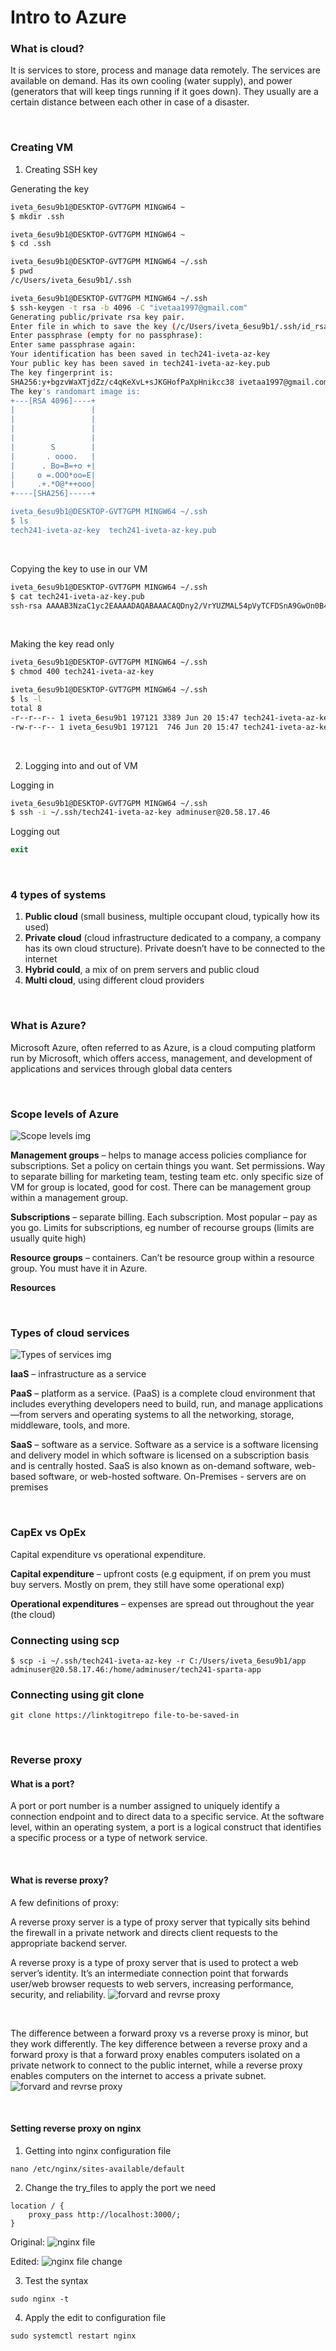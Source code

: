 # Intro to Azure

### What is cloud?
It is services to store, process and manage data remotely. The services are available on demand. Has its own cooling (water supply), and power (generators that will keep tings running if it goes down). They usually are a certain distance between each other in case of a disaster.


<br />

### Creating VM

1. Creating SSH key

Generating the key

``` bash
iveta_6esu9b1@DESKTOP-GVT7GPM MINGW64 ~
$ mkdir .ssh

iveta_6esu9b1@DESKTOP-GVT7GPM MINGW64 ~
$ cd .ssh

iveta_6esu9b1@DESKTOP-GVT7GPM MINGW64 ~/.ssh
$ pwd
/c/Users/iveta_6esu9b1/.ssh

iveta_6esu9b1@DESKTOP-GVT7GPM MINGW64 ~/.ssh
$ ssh-keygen -t rsa -b 4096 -C "ivetaa1997@gmail.com"
Generating public/private rsa key pair.
Enter file in which to save the key (/c/Users/iveta_6esu9b1/.ssh/id_rsa): tech241-iveta-az-key
Enter passphrase (empty for no passphrase):
Enter same passphrase again:
Your identification has been saved in tech241-iveta-az-key
Your public key has been saved in tech241-iveta-az-key.pub
The key fingerprint is:
SHA256:y+bgzvWaXTjdZz/c4qKeXvL+sJKGHofPaXpHnikcc38 ivetaa1997@gmail.com
The key's randomart image is:
+---[RSA 4096]----+
|                 |
|                 |
|                 |
|                 |
|        S        |
|       . oooo.   |
|      . Bo=B=+o +|
|     o =.OOO*oo=E|
|     .+.*O@*++ooo|
+----[SHA256]-----+

iveta_6esu9b1@DESKTOP-GVT7GPM MINGW64 ~/.ssh
$ ls
tech241-iveta-az-key  tech241-iveta-az-key.pub
```

<br />


 Copying the key to use in our VM
 
 ```bash
iveta_6esu9b1@DESKTOP-GVT7GPM MINGW64 ~/.ssh
$ cat tech241-iveta-az-key.pub
ssh-rsa AAAAB3NzaC1yc2EAAAADAQABAAACAQDny2/VrYUZMAL54pVyTCFDSnA9GwOn0B46XlmFa+LNZP8SuKkTxzT/nyC9eO/cBU8qqeZdZm29T+3l4pUNxMNb9gCAl1BLOsMnHX60rdv1HENCBjsg+OW53NgAsQcMPIx4+Zo2NJ1mUouLzXMf0LF+2eGXlGg0pxXPElS0alBIa/P/4FBGwt/J9TL90A/VAf0fmnV9fC0z4Alc/PN2Ig3VXKUFnlbRHtcTITF+mp+fNEOwWw2y6fHOG93ipcbjXkuKJTkcVcWOYenI65av1zCqydUu7ydsVFdY5LhbphsC5y++U5m/3cAPkVD7jNlCZhdjujqIL1LnwwzKgOdGFFicSf/ez+001ktJqfvmx7jmcE0aNPQ== ivetaa1997@gmail.com

 ```

<br />

Making the key read only 

```bash
iveta_6esu9b1@DESKTOP-GVT7GPM MINGW64 ~/.ssh
$ chmod 400 tech241-iveta-az-key

iveta_6esu9b1@DESKTOP-GVT7GPM MINGW64 ~/.ssh
$ ls -l
total 8
-r--r--r-- 1 iveta_6esu9b1 197121 3389 Jun 20 15:47 tech241-iveta-az-key
-rw-r--r-- 1 iveta_6esu9b1 197121  746 Jun 20 15:47 tech241-iveta-az-key.pub

```

<br />

2. Logging into and out of VM

Logging in

```bash
iveta_6esu9b1@DESKTOP-GVT7GPM MINGW64 ~/.ssh
$ ssh -i ~/.ssh/tech241-iveta-az-key adminuser@20.58.17.46

```

Logging out

```PowerShell
exit
```


<br />

### 4 types of systems
1.	**Public cloud** (small business, multiple occupant cloud, typically how its used)
2.	**Private cloud** (cloud infrastructure dedicated to a company, a company has its own cloud structure). Private doesn’t have to be connected to the internet
3.	**Hybrid could**, a mix of on prem servers and public cloud
4.	**Multi cloud**, using different cloud providers 

<br />


### What is Azure?
Microsoft Azure, often referred to as Azure, is a cloud computing platform run by Microsoft, which offers access, management, and development of applications and services through global data centers

<br />


### Scope levels of Azure

![Scope levels img](Screenshot_6.png)

**Management groups** – helps to manage access policies compliance for subscriptions. Set a policy on certain things you want. Set permissions. Way to separate billing for marketing team, testing team etc. only specific size of VM for group is located, good for cost. There can be management group within a management group.

**Subscriptions** – separate billing. Each subscription. Most popular – pay as you go. Limits for subscriptions, eg number of recourse groups (limits are usually quite high)

**Resource groups** – containers.  Can’t be resource group within a resource group. You must have it in Azure.

**Resources**

<br />



### Types of cloud services 

![Types of services img](Screenshot_5.png)

**IaaS** – infrastructure as a service

**PaaS** – platform as a service. (PaaS) is a complete cloud environment that includes everything developers need to build, run, and manage applications—from servers and operating systems to all the networking, storage, middleware, tools, and more.

**SaaS** – software as a service. Software as a service is a software licensing and delivery model in which software is licensed on a subscription basis and is centrally hosted. SaaS is also known as on-demand software, web-based software, or web-hosted software.
On-Premises - servers are on premises

<br />


### CapEx vs OpEx
Capital expenditure vs operational expenditure.

**Capital expenditure** – upfront costs (e.g equipment, if on prem you must buy servers. Mostly on prem, they still have some operational exp)

**Operational expenditures** – expenses are spread out throughout the year (the cloud)


### Connecting using scp

```
$ scp -i ~/.ssh/tech241-iveta-az-key -r C:/Users/iveta_6esu9b1/app adminuser@20.58.17.46:/home/adminuser/tech241-sparta-app
```

### Connecting using git clone

```
git clone https://linktogitrepo file-to-be-saved-in
```

<br />

### Reverse proxy

#### What is a port?

A port or port number is a number assigned to uniquely identify a connection endpoint and to direct data to a specific service. At the software level, within an operating system, a port is a logical construct that identifies a specific process or a type of network service.

<br />


#### What is reverse proxy?

A few definitions of proxy: 

A reverse proxy server is a type of proxy server that typically sits behind the firewall in a private network and directs client requests to the appropriate backend server. 

A reverse proxy is a type of proxy server that is used to protect a web server’s identity. It’s an intermediate connection point that forwards user/web browser requests to web servers, increasing performance, security, and reliability.
![forvard and revrse proxy](proxy2.jpg)

<br />

The difference between a forward proxy vs a reverse proxy is minor, but they work differently. The key difference between a reverse proxy and a forward proxy is that a forward proxy enables computers isolated on a private network to connect to the public internet, while a reverse proxy enables computers on the internet to access a private subnet.
![forvard and revrse proxy](proxy.jpg)

<br />

#### Setting reverse proxy on nginx

1. Getting into nginx configuration file
```
nano /etc/nginx/sites-available/default
```
2. Change the try_files to apply the port we need
```
location / {
    proxy_pass http://localhost:3000/;
}
```
Original:
![nginx file](locationNginx.jpg)


Edited:
![nginx file change](locationChanged.jpg)


3. Test the syntax
```
sudo nginx -t
```
4. Apply the edit to configuration file
```
sudo systemctl restart nginx
```